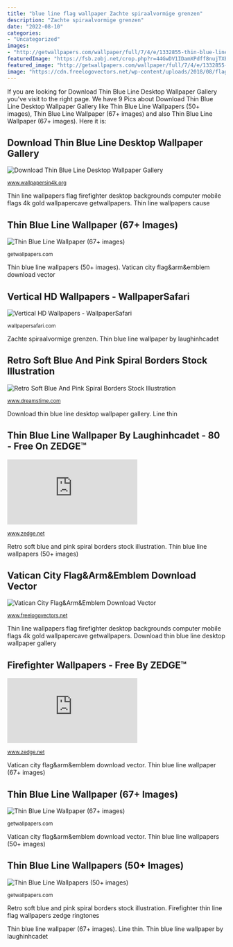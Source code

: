 ```yaml
---
title: "blue line flag wallpaper Zachte spiraalvormige grenzen"
description: "Zachte spiraalvormige grenzen"
date: "2022-08-10"
categories:
- "Uncategorized"
images:
- "http://getwallpapers.com/wallpaper/full/7/4/e/1332855-thin-blue-line-wallpaper-1920x1080-for-computer.jpg"
featuredImage: "https://fsb.zobj.net/crop.php?r=44GwDV1IDamXPdff8nujTXEi8B2d_DRzPNSCERyy9yhvCuCMywR-Mq09lS9YTpILfH53-ENB7GPex83p9zDU_JS9BmdXh-ueWC5UDgOaShDjuWz7pxTSWjZ7bcfZvEKXs9J68WgGiqoW0kbQ"
featured_image: "http://getwallpapers.com/wallpaper/full/7/4/e/1332855-thin-blue-line-wallpaper-1920x1080-for-computer.jpg"
image: "https://cdn.freelogovectors.net/wp-content/uploads/2018/08/flag_vatican_city.png"
---
```


If you are looking for Download Thin Blue Line Desktop Wallpaper Gallery you've visit to the right page. We have 9 Pics about Download Thin Blue Line Desktop Wallpaper Gallery like Thin Blue Line Wallpapers (50+ images), Thin Blue Line Wallpaper (67+ images) and also Thin Blue Line Wallpaper (67+ images). Here it is:

## Download Thin Blue Line Desktop Wallpaper Gallery

![Download Thin Blue Line Desktop Wallpaper Gallery](https://www.wallpapersin4k.org/wp-content/uploads/2017/04/Thin-Blue-Line-Desktop-Wallpaper-18.jpg "Thin blue line wallpaper (67+ images)")

<small>www.wallpapersin4k.org</small>

Thin line wallpapers flag firefighter desktop backgrounds computer mobile flags 4k gold wallpapercave getwallpapers. Thin line wallpapers cause

## Thin Blue Line Wallpaper (67+ Images)

![Thin Blue Line Wallpaper (67+ images)](https://getwallpapers.com/wallpaper/full/8/a/c/1332801-top-thin-blue-line-wallpaper-1242x2208-retina.jpg "Thin blue line wallpapers (50+ images)")

<small>getwallpapers.com</small>

Thin blue line wallpapers (50+ images). Vatican city flag&amp;arm&amp;emblem download vector

## Vertical HD Wallpapers - WallpaperSafari

![Vertical HD Wallpapers - WallpaperSafari](https://cdn.wallpapersafari.com/1/70/Q3eDo9.jpg "Thin blue line wallpapers (50+ images)")

<small>wallpapersafari.com</small>

Zachte spiraalvormige grenzen. Thin blue line wallpaper by laughinhcadet

## Retro Soft Blue And Pink Spiral Borders Stock Illustration

![Retro Soft Blue And Pink Spiral Borders Stock Illustration](https://thumbs.dreamstime.com/z/retro-soft-blue-pink-spiral-borders-7096608.jpg "Thin line wallpapers flag firefighter desktop backgrounds computer mobile flags 4k gold wallpapercave getwallpapers")

<small>www.dreamstime.com</small>

Download thin blue line desktop wallpaper gallery. Line thin

## Thin Blue Line Wallpaper By Laughinhcadet - 80 - Free On ZEDGE™

![Thin blue line wallpaper by Laughinhcadet - 80 - Free on ZEDGE™](https://fsb.zobj.net/crop.php?r=44GwDV1IDamXPdff8nujTXEi8B2d_DRzPNSCERyy9yhvCuCMywR-Mq09lS9YTpILfH53-ENB7GPex83p9zDU_JS9BmdXh-ueWC5UDgOaShDjuWz7pxTSWjZ7bcfZvEKXs9J68WgGiqoW0kbQ "Firefighter wallpapers")

<small>www.zedge.net</small>

Retro soft blue and pink spiral borders stock illustration. Thin blue line wallpapers (50+ images)

## Vatican City Flag&amp;Arm&amp;Emblem Download Vector

![Vatican City Flag&amp;Arm&amp;Emblem Download Vector](https://cdn.freelogovectors.net/wp-content/uploads/2018/08/flag_vatican_city.png "Thin line wallpapers cause")

<small>www.freelogovectors.net</small>

Thin line wallpapers flag firefighter desktop backgrounds computer mobile flags 4k gold wallpapercave getwallpapers. Download thin blue line desktop wallpaper gallery

## Firefighter Wallpapers - Free By ZEDGE™

![Firefighter Wallpapers - Free by ZEDGE™](https://fsa.zobj.net/crop.php?r=MSbVOsYdAbGWXfW6slNB3yQ7l3XXWsLvXw9J_sPoEuXgOSGcezcdkBYGbv3AB5EmdNT890HfP-coWF51x2_smjxwT1GGyFYGlf6JcWU793SXSRBIaiGeOlTSRDBw8GgnGiJsTveJrzNpIFT0KA9XdCkz6kl-Qa9TUhd3koAhSBfDjyneXdpsmsJLnYPIUCr3Ju90OwsKUjMNk1oU "Thin blue line wallpapers (50+ images)")

<small>www.zedge.net</small>

Vatican city flag&amp;arm&amp;emblem download vector. Thin blue line wallpaper (67+ images)

## Thin Blue Line Wallpaper (67+ Images)

![Thin Blue Line Wallpaper (67+ images)](http://getwallpapers.com/wallpaper/full/7/4/e/1332855-thin-blue-line-wallpaper-1920x1080-for-computer.jpg "Thin line wallpapers flag firefighter desktop backgrounds computer mobile flags 4k gold wallpapercave getwallpapers")

<small>getwallpapers.com</small>

Vatican city flag&amp;arm&amp;emblem download vector. Thin blue line wallpapers (50+ images)

## Thin Blue Line Wallpapers (50+ Images)

![Thin Blue Line Wallpapers (50+ images)](http://getwallpapers.com/wallpaper/full/e/6/6/849638-best-thin-blue-line-wallpapers-2560x1440.jpg "Firefighter thin line flag wallpapers zedge ringtones")

<small>getwallpapers.com</small>

Retro soft blue and pink spiral borders stock illustration. Firefighter thin line flag wallpapers zedge ringtones

Thin blue line wallpaper (67+ images). Line thin. Thin blue line wallpaper by laughinhcadet
